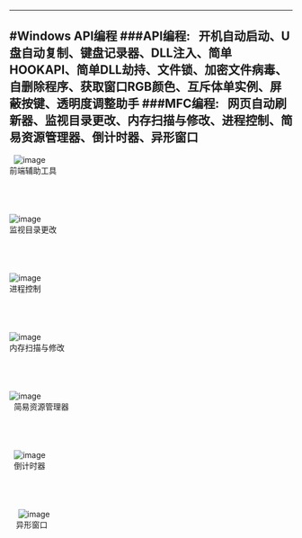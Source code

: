 
------

#Windows API编程
###API编程:
    开机自动启动、U盘自动复制、键盘记录器、DLL注入、简单HOOKAPI、简单DLL劫持、文件锁、加密文件病毒、自删除程序、获取窗口RGB颜色、互斥体单实例、屏蔽按键、透明度调整助手
###MFC编程:
    网页自动刷新器、监视目录更改、内存扫描与修改、进程控制、简易资源管理器、倒计时器、异形窗口
    
------

    
    ![image](https://github.com/luguanxing/LGX-Projects/raw/master/16-%E5%89%8D%E7%AB%AF%E8%BE%85%E5%8A%A9%E5%B7%A5%E5%85%B7/pictures/1.jpg?raw=true)<br>
    前端辅助工具<br><br><br><br><br>
    ![image](https://github.com/luguanxing/Windows-C-Projects/blob/master/15-%E7%9B%91%E8%A7%86%E7%9B%AE%E5%BD%95%E6%9B%B4%E6%94%B9/pictures/0.jpg?raw=true)<br>
    监视目录更改<br><br><br><br><br>
    ![image](https://github.com/luguanxing/Windows-C-Projects/raw/master/18-%E8%BF%9B%E7%A8%8B%E6%8E%A7%E5%88%B6/pictures/3.jpg?raw=true)<br>
    进程控制<br><br><br><br><br>
    ![image](https://github.com/luguanxing/Windows-C-Projects/raw/master/19-%E7%AE%80%E5%8D%95%E6%89%AB%E6%8F%8F%E4%B8%8E%E4%BF%AE%E6%94%B9%E5%86%85%E5%AD%98/pictures/0.jpg?raw=true)<br>
    内存扫描与修改<br><br><br><br><br>
     ![image](https://github.com/luguanxing/Windows-C-Projects/raw/master/20-%E7%AE%80%E6%98%93%E8%B5%84%E6%BA%90%E7%AE%A1%E7%90%86%E5%99%A8/pictures/1.jpg?raw=true)<br>
    简易资源管理器<br><br><br><br><br>   
     ![image](https://github.com/luguanxing/Windows-C-Projects/raw/master/21-%E5%80%92%E8%AE%A1%E6%97%B6%E5%99%A8/pictures/1.jpg?raw=true)<br>
    倒计时器<br><br><br><br><br>     
     ![image](https://github.com/luguanxing/Windows-C-Projects/raw/master/22-%E5%BC%82%E5%BD%A2%E7%AA%97%E5%8F%A3/pictures/1.gif?raw=true)<br>
    异形窗口<br><br><br><br><br>   

